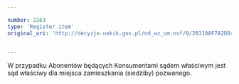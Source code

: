 ```yaml
---

number: 2263
type: 'Register item'
original_uri: 'http://decyzje.uokik.gov.pl/nd_wz_um.nsf/0/2B310AF7A2DD4222C125786F003B4934?OpenDocument'


---
```


W przypadku Abonentów będących Konsumentami sądem właściwym jest sąd właściwy dla miejsca zamieszkania (siedziby) pozwanego.

